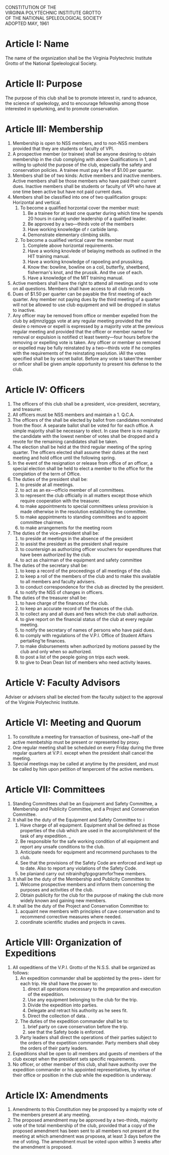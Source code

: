 CONSTITUTION OF THE  
VIRGINIA POLYTECHNIC INSTITUTE GROTTO  
OF THE NATIONAL SPELEOLOGICAL SOCIETY  
ADOPTED MAY, 1961


# Article I: Name
The name of the orgsnization shall be the Virginia Polytechnic Institute Grotto of the National Speleological Society.

# Article II: Purpose
The purpose of this club shall be to promote interest in, rand to advance, the science of speleology, and to encourage fellowship among those interested in spelunking, and to promote conservation.

# Article III: Membership
1. Membership is open to NSS members, and to non-NSS members provided that they are students or faculty of VPI.
1. A prospective member (or trainee) shall be anyone desiring to obtain membership in the club complying with above Qualifications in 1, and willing to uphold the purpose of the club, especially the safety and conservation policies. A trainee must pay a fee of $1.00 per quarter.
1. Members shall be of two kinds: Active members and inactive members. Active members shall be those members who have paid their current dues. Inactive members shall be students or faculty of VPI who have at one time been active but have not paid current dues.
1. Members shall be classified into one of two qualification groups: Horizontal and vertical.
    1. To become a qualified horzontal cover the member must:
        1. Be a trainee for at least one quarter during which time he spends 20 hours in caving under leadership of a qualified leader.
        1. Be approved by a two—thirds vote of the members
        1. Have working knowledge of r carbide lamp.
        1. Demonstrate elementary climbing skills.
    1. To become a oualified vertical caver the member must
        1. Complete above horizontal requirements.
        1. Have a working knovlede of belaying methods as outlined in the HIT training manual.
        1. Have a working knowledge of rapoeling and prussiking.
        1. Know the: bowline, bowline on a coil, butterfly, sheetbend, fisherman's knot, and the prussik. And the use of each.
        1. Have a knowledge of the MIT training manual.
1. Active members shall have the right to attend all meetings and to vote on all questions. Members shall have access to all club records
1. Dues of $1.50 per quarter can be payable the first meeting of each quarter. Any member not paying dues by the third meeting of a quarter will not be allowed to use club equipment and will be dropped in status to inactive.
1. Any officer may be removed from office or member expelled from the club by adjmnzlgggs vote at any regular meeting provided that the desire o remove or expell is expressed by a majority vote at the previous regular meeting and provided that the officer or member named for removal or expulsion is notified ct least twenty—four hours before the removing or expelling vote is taken. Any officer or member so removed or expelled may be fully reinstated by a two—thirds vote if he complies with the requirements of the reinstating resolution. iAll the votes specified shall be by secret ballot. Before any vote is taken'the member or mficer shall be given ample opportunity to present his defense to the club.

# Article IV: Officers
1. The officers of this club shall be a president, vice-president, secretary, and treasurer.
1. All officers must be NSS members and maintain a 1. Q.C.A.
1. The officers of the shall be elected by ballot from candidates nominated from the floor. A separate ballot shall be voted for for each office. A simple majority shall be necessary to elect. In case there is no majority the candidate with the lowest nember of votes shall be dropped and a revote for the remaining candidates shall be taken.
1. The election shall be held at the third regular meeting of the spring quarter. The officers elected shall assume their duties at the next meeting and hold office until the following spring.
1. In the event of the resignation or release from office of an officer, a special election shall be held to elect a member to the office for the completion of the term of Office.
1. The duties of the president shall be:
    1. to preside at all meetings.
    1. to act as an ex—officio member of all committees.
    1. to represent the club officially in all matters except those which require cooperation with the treasurer.
    1. to make appointments to special committees unless provision is made otherwise in the resolution establishing the committee.
    1. to make apppintments to standing committees and to appoint committee chairmen.
    1. to make arrangements for the meeting room
1. The duties of the vice~president shall be:
    1. to preside at meetings in the absence of the president
    1. to assist the president as the president shall require
    1. to countersign as authorizing officer vouchers for expenditures that have been authorized by the club.
    1. to act as chairman of the equipment and safety committee
1. The duties of the secretary shall be:
    1. to keep a record of the proceedings of all meetings of the club.
    1. to keep a roll of the members of the club and to make this available to all members and faculty advisers.
    1. to conduct correspondence for the club as directed by the president.
    1. to notify the NSS of changes in officers.
1. The duties of the treasurer shall be:
    1. to have charge of the finances of the club.
    1. to keep an accurate record of the finances of the club.
    1. to collect any and all dues and fees which the club shall authorize.
    1. to give report on the financial status of the club at every regular meeting.
    1. to notify the secretary of names of persons who have paid dues. 
    1. to comply with regulations of the V.P.I. Office of Student Affairs pertai¢ng'te finances.
    1. to make disbursements when authorized by motions passed by the club and only when so authorized.
    1. to post a list of the people going on trips each week.
    1. to give to Dean Dean list of members who need activity leaves.

# Article V: Faculty Advisors
Adviser or advisers shall be elected from the faculty subject to the approval of the Virginie Polytechnic Institute.

# Article VI: Meeting and Quorum
1. To constitute a meeting for transaction of business, one~half of the active membetship must be present or represented by proxy.
1. One regular meeting shall be scheduled on every Friday during the three regular quarters at V.P.I. except when the president shall cancel the meeting.
1. Special meetings may be called at anytime by the president, and must be called by him upon petition of tenpercent of the active members.

# Article VII: Committees
1. Standing Committees shall be an Equipment and Safety Committee, a Membership and Publicity Committee, and a Project and Conservation Committee.
1. It shall be the duty of the Equipment and Safety Committee to: i
    1. Have charge of all equipment. Equipment shall be defined as those properties of the club which are used in the accomplishment of the task of any expedition. _
    1. Be responsible for the safe working condition of all equipment and report any unsafe conditions to the club.
    1. Anticipate needs for equipment and recommend purchases to the club.
    1. See that the provisions of the Safety Code are enforced and kept up to date. Also to report any violations of the Safety Code.
    1. be planiand carry out nitrainihgfpgogramrfor?new members.
1. It shall be the duty of the Membership and Publicity Committee to:
    1. Welcome prospective members and inform them concerning the purposes and activities of the club.
    1. Obtain publicity for the club for the purpose of making the club more widely known and gaining new members.
1. It shall be the duty of the Project and Conservation Committee to:
    1. acquaint new members with principles of cave conservation and to recommend corrective measures where needed.
    1. coordinate scientific studies and projects in caves.

# Article VIII: Organization of Expeditions
1. All oxpeditiens of the V.P.I. Grotto of the N.S.S. shall be organized as follows:
    1. An expedition commander shall be appbinted by the pres~ ident for each trip. He shall have the power to:
        1. direct all operations necessary to the preparation and execution of the expedition.
        1. Use any equipment belonging to the club for the trip.
        1. Divide the expedition into parties.
        1. Delegate and retract his authority as he sees fit.
        1. Direct the collection of data. .
    1. The duties of the expedition commander shall be to:
        1. brief party on cave conservation before the trip.
        1. see that the Safety bode is enforced.
    1. Party leaders shall direct the operations of their parties subject to the orders of the expetition commander. Party members shall obey the orders of their party leaders.
1. Expeditions shall be open to all members and guests of members of the club except when the president sets specific requirements.
1. No officer, or other member of this club, shall have authority over the expedition commander or his appointed representatives, by virtue of their office or position in the club while the expedition is underway.

# Article IX: Amendments
1. Amendments to this Constitution mey be proposed by a majority vote of the members present at any meeting.
1. The proposed amendment may be approved by a two-thirds, majority vote of the total membership of the club, provided that a copy of the proposed amendment has been sent to all members not present at the meeting at which amendment was prvposea, at least 3 days before the me of voting. The amendment must be voted upon within 3 weeks after the amendment is proposed.

